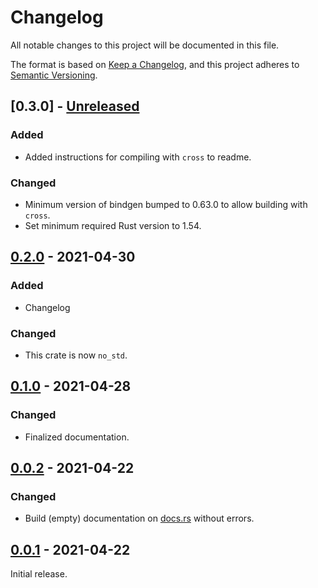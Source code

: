 # Changelog
All notable changes to this project will be documented in this file.

The format is based on [Keep a Changelog](https://keepachangelog.com/en/1.0.0/),
and this project adheres to [Semantic Versioning](https://semver.org/spec/v2.0.0.html).

## [0.3.0] - [Unreleased]

### Added

* Added instructions for compiling with `cross` to readme.

### Changed

* Minimum version of bindgen bumped to 0.63.0 to allow building with `cross`.
* Set minimum required Rust version to 1.54.


## [0.2.0] - 2021-04-30

### Added

* Changelog

### Changed

* This crate is now `no_std`.


## [0.1.0] - 2021-04-28

### Changed

* Finalized documentation.


## [0.0.2] - 2021-04-22

### Changed

* Build (empty) documentation on [docs.rs](http://docs.rs) without errors.


## [0.0.1] - 2021-04-22

Initial release.


[Unreleased]: https://github.com/jgosmann/libalgobsec-sys/compare/v1.0.0...HEAD
[0.2.0]: https://github.com/jgosmann/libalgobsec-sys/compare/v0.1.0...v0.2.0
[0.1.0]: https://github.com/jgosmann/libalgobsec-sys/compare/v0.0.2...v0.1.0
[0.0.2]: https://github.com/jgosmann/libalgobsec-sys/compare/v0.0.1...v0.0.2
[0.0.1]: https://github.com/jgosmann/libalgobsec-sys/releases/tag/v0.0.1

